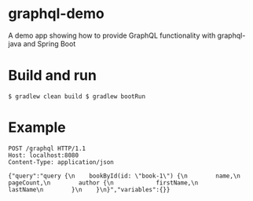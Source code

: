 # graphql-demo
A demo app showing how to provide GraphQL functionality with graphql-java and Spring Boot

# Build and run
`
$ gradlew clean build
$ gradlew bootRun
`

# Example
```
POST /graphql HTTP/1.1
Host: localhost:8080
Content-Type: application/json

{"query":"query {\n    bookById(id: \"book-1\") {\n        name,\n        pageCount,\n        author {\n            firstName,\n            lastName\n        }\n    }\n}","variables":{}}

```
